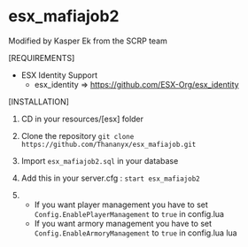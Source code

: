 # esx_mafiajob2

Modified by Kasper Ek from the SCRP team

[REQUIREMENTS]
  
* ESX Identity Support
  * esx_identity => https://github.com/ESX-Org/esx_identity

[INSTALLATION]

1) CD in your resources/[esx] folder
2) Clone the repository
``git clone https://github.com/Thananyx/esx_mafiajob.git``

3) Import ``esx_mafiajob2.sql`` in your database

4) Add this in your server.cfg :
``start esx_mafiajob2``



5) * If you want player management you have to set ``Config.EnablePlayerManagement`` to ``true`` in config.lua
   * If you want armory management you have to set ``Config.EnableArmoryManagement`` to ``true`` in config.lua
lua
